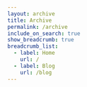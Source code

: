 ```yaml
---
layout: archive
title: Archive
permalink: /archive
include_on_search: true
show_breadcrumb: true
breadcrumb_list:
  - label: Home
    url: /
  - label: Blog
    url: /blog
---
```

